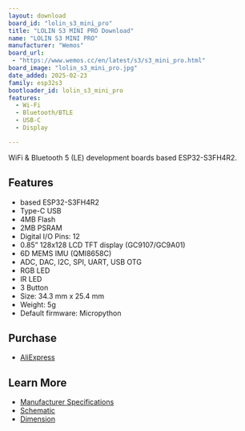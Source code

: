 ```yaml
---
layout: download
board_id: "lolin_s3_mini_pro"
title: "LOLIN S3 MINI PRO Download"
name: "LOLIN S3 MINI PRO"
manufacturer: "Wemos"
board_url:
 - "https://www.wemos.cc/en/latest/s3/s3_mini_pro.html"
board_image: "lolin_s3_mini_pro.jpg"
date_added: 2025-02-23
family: esp32s3
bootloader_id: lolin_s3_mini_pro
features:
  - Wi-Fi
  - Bluetooth/BTLE
  - USB-C
  - Display

---
```


WiFi & Bluetooth 5 (LE) development boards based ESP32-S3FH4R2.

## Features

- based ESP32-S3FH4R2
- Type-C USB
- 4MB Flash
- 2MB PSRAM
- Digital I/O Pins: 12
- 0.85” 128x128 LCD TFT display (GC9107/GC9A01)
- 6D MEMS IMU (QMI8658C)
- ADC, DAC, I2C, SPI, UART, USB OTG
- RGB LED 
- IR LED
- 3 Button
- Size: 34.3 mm x 25.4 mm
- Weight: 5g
- Default firmware: Micropython


## Purchase

* [AliExpress](https://www.aliexpress.com/item/1005007359562143.html)

## Learn More

* [Manufacturer Specifications](https://www.wemos.cc/en/latest/s3/s3_mini_pro.html)
* [Schematic](https://www.wemos.cc/en/latest/_static/files/sch_s3_mini_pro_v1.0.0.pdf)
* [Dimension](https://www.wemos.cc/en/latest/_static/files/dim_s3_mini_pro_v1.0.0.pdf)

